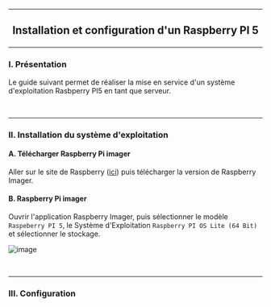 ------------------------------------------------------------------------------------------------------------------------------------------------------------------------------------------
## <p align='center'> Installation et configuration d'un Raspberry PI 5</p>

------------------------------------------------------------------------------------------------------------------------------------------------------------------------------------------
### I. Présentation
Le guide suivant permet de réaliser la mise en service d'un système d'exploitation Rasbperry PI5 en tant que serveur.

<br />

------------------------------------------------------------------------------------------------------------------------------------------------------------------------------------------
### II. Installation du système d'exploitation
#### A. Télécharger Raspberry Pi imager
Aller sur le site de Raspberry ([ici](https://www.raspberrypi.com/software/)) puis télécharger la version de Raspberry Imager.

#### B. Raspberry Pi imager
Ouvrir l'application Raspberry Imager, puis sélectionner le modèle `Raspeberry PI 5`, le Système d'Exploitation `Raspberry PI OS Lite (64 Bit)` et sélectionner le stockage.

![image](https://github.com/user-attachments/assets/2038da19-2744-4359-abc3-f29c5c1aeed5)



<br />

------------------------------------------------------------------------------------------------------------------------------------------------------------------------------------------
### III. Configuration


